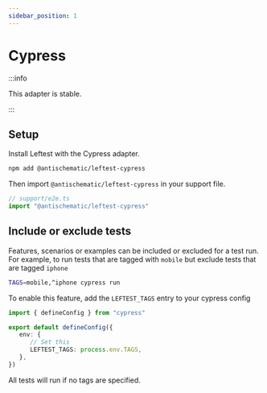```yaml
---
sidebar_position: 1
---
```


# Cypress

:::info

This adapter is stable.

:::

## Setup

Install Leftest with the Cypress adapter.

```bash
npm add @antischematic/leftest-cypress
```

Then import `@antischematic/leftest-cypress` in your support file.

```ts
// support/e2e.ts
import "@antischematic/leftest-cypress"
```

## Include or exclude tests

Features, scenarios or examples can be included or excluded for a test run. For example, to run tests that are tagged with `mobile` but exclude tests that are tagged `iphone`

```bash
TAGS=mobile,^iphone cypress run
```

To enable this feature, add the `LEFTEST_TAGS` entry to your cypress config

```ts
import { defineConfig } from "cypress"

export default defineConfig({
   env: {
      // Set this
      LEFTEST_TAGS: process.env.TAGS,
   },
})
```

All tests will run if no tags are specified.
